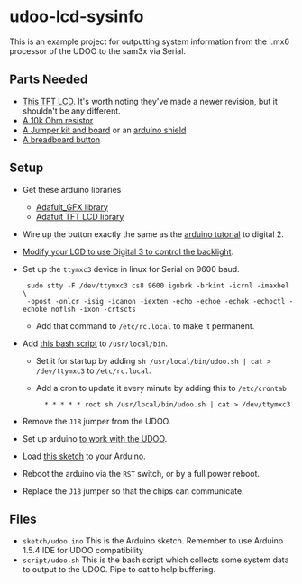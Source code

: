 udoo-lcd-sysinfo
================

This is an example project for outputting system information from the i.mx6 processor of the UDOO to the sam3x via Serial.

## Parts Needed ##

 * [This TFT LCD](http://www.adafruit.com/products/376). It's worth noting they've made a newer revision, but it shouldn't be any different.
 * [A 10k Ohm resistor](http://www.radioshack.com/product/index.jsp?productId=2062347)
 * [A Jumper kit and board](http://www.radioshack.com/product/index.jsp?productId=18761926) or an [arduino shield](http://www.adafruit.com/products/51)
 * [A breadboard button](http://bit.ly/1eONbBk)

## Setup ##

 * Get these arduino libraries
    * [Adafuit_GFX library](https://github.com/adafruit/Adafruit-GFX-Library)
    * [Adafuit TFT LCD library](https://github.com/adafruit/TFTLCD-Library)
 * Wire up the button exactly the same as the [arduino tutorial](http://www.arduino.cc/en/Tutorial/Switch#.UxVG7PldUkA) to digital 2.
 * [Modify your LCD to use Digital 3 to control the backlight](http://learn.adafruit.com/2-8-tft-touch-shield/controlling-the-backlight).
 * Set up the ``ttymxc3`` device in linux for Serial on 9600 baud.

        sudo stty -F /dev/ttymxc3 cs8 9600 ignbrk -brkint -icrnl -imaxbel \
        -opost -onlcr -isig -icanon -iexten -echo -echoe -echok -echoctl -echoke noflsh -ixon -crtscts

    * Add that command to ``/etc/rc.local`` to make it permanent.

 * Add [this bash script](https://github.com/myoung34/udoo-lcd-sysinfo/blob/master/script/udoo.sh) to ``/usr/local/bin``.
    * Set it for startup by adding ``sh /usr/local/bin/udoo.sh | cat > /dev/ttymxc3`` to ``/etc/rc.local``.
    * Add a cron to update it every minute by adding this to ``/etc/crontab``

            * * * * * root sh /usr/local/bin/udoo.sh | cat > /dev/ttymxc3

 * Remove the ``J18`` jumper from the UDOO.
 * Set up arduino [to work with the UDOO](http://www.udoo.org/downloads/).
 * Load [this sketch](https://github.com/myoung34/udoo-lcd-sysinfo/blob/master/sketch/udoo.ino) to your Arduino.
 * Reboot the arduino via the ``RST`` switch, or by a full power reboot. 
 * Replace the ``J18`` jumper so that the chips can communicate.

## Files ##

 * ``sketch/udoo.ino`` This is the Arduino sketch. Remember to use Arduino 1.5.4 IDE for UDOO compatibility
 * ``script/udoo.sh`` This is the bash script which collects some system data to output to the UDOO. Pipe to cat to help buffering.
